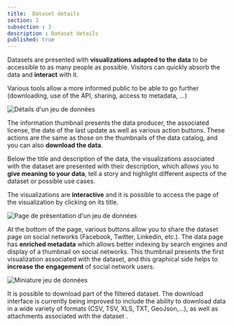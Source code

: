 ```yaml
---
title:  Dataset details
section: 2
subsection : 3
description : Dataset details
published: true
---
```

Datasets are presented with **visualizations adapted to the data** to be accessible to as many people as possible. Visitors can quickly absorb the data and **interact** with it.

Various tools allow a more informed public to be able to go further (downloading, use of the API, sharing, access to metadata, ...)

![Détails d'un jeu de données](./images/functional-presentation/detail-1.jpg)

The information thumbnail presents the data producer, the associated license, the date of the last update as well as various action buttons. These actions are the same as those on the thumbnails of the data catalog, and you can also **download the data**.

Below the title and description of the data, the visualizations associated with the dataset are presented with their description, which allows you to **give meaning to your data**, tell a story and highlight different aspects of the dataset or possible use cases.

The visualizations are **interactive** and it is possible to access the page of the visualization by clicking on its title.

![Page de présentation d'un jeu de données](./images/functional-presentation/detail-2.jpg)

At the bottom of the page, various buttons allow you to share the dataset page on social networks (Facebook, Twitter, Linkedin, etc.). The data page has **enriched metadata** which allows better indexing by search engines and display of a thumbnail on social networks. This thumbnail presents the first visualization associated with the dataset, and this graphical side helps to **increase the engagement** of social network users.

![Miniature jeu de données](./images/functional-presentation/detail-3.jpg)

It is possible to download part of the filtered dataset. The download interface is currently being improved to include the ability to download data in a wide variety of formats (CSV, TSV, XLS, TXT, GeoJson,…), as well as attachments associated with the dataset .
